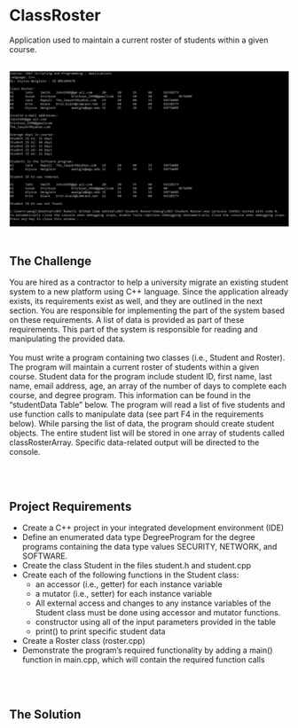 # ClassRoster
Application used to maintain a current roster of students within a given course.
<br><br>

<img src="Output.PNG" alt="Output"><br><br>

<h2>The Challenge</h2>
  <p>You are hired as a contractor to help a university migrate an existing student system to a new platform using C++ language. Since the application already exists, its requirements exist as well, and they are outlined in the next section. You are responsible for implementing the part of the system based on these requirements. A list of data is provided as part of these requirements. This part of the system is responsible for reading and manipulating the provided data.
<br><br>
You must write a program containing two classes (i.e., Student and Roster). The program will maintain a current roster of students within a given course. Student data for the program include student ID, first name, last name, email address, age, an array of the number of days to complete each course, and degree program. This information can be found in the “studentData Table” below. The program will read a list of five students and use function calls to manipulate data (see part F4 in the requirements below). While parsing the list of data, the program should create student objects. The entire student list will be stored in one array of students called classRosterArray. Specific data-related output will be directed to the console.</p>
<br><br>


<h2>Project Requirements</h2>
<ul>
  <li>Create a C++ project in your integrated development environment (IDE)</li>
  <li>Define an enumerated data type DegreeProgram for the degree programs containing the data type values SECURITY, NETWORK, and SOFTWARE.</li>
  <li>Create the class Student in the files student.h and student.cpp</li>
  <li>Create each of the following functions in the Student class:
    <ul class="square">
      <li>an accessor (i.e., getter) for each instance variable</li>
      <li>a mutator (i.e., setter) for each instance variable</li>
      <li>All external access and changes to any instance variables of the Student class must be done using accessor and mutator functions.</li>
      <li>constructor using all of the input parameters provided in the table</li>
      <li>print() to print specific student data</li>
    </ul>
  <li>Create a Roster class (roster.cpp)</li>
  <li>Demonstrate the program’s required functionality by adding a main() function in main.cpp, which will contain the required function calls</li>
</ul>
<br><br>


<h2>The Solution</h2>
<ul>
  </li></li>
</ul>
